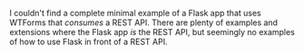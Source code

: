 I couldn't find a complete minimal example of a Flask app that uses WTForms that *consumes* a REST API.  There are plenty of examples and extensions where the Flask app *is* the REST API, but seemingly no examples of how to use Flask in front of a REST API. 

